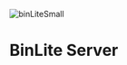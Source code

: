![binLiteSmall](https://user-images.githubusercontent.com/20914142/142775772-fb4fcc9d-bd71-4279-ab9d-ef22f10eca47.png)
# BinLite Server
